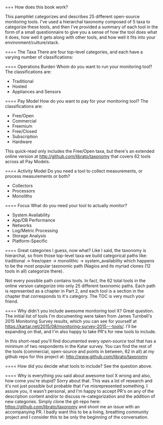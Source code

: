 === How does this book work?

This pamphlet categorizes and describes 25 different open-source monitoring
tools. I've used a hierarchal taxonomy composed of 5 taxa to categorize these
tools, and then I've provided a summary of each tool in the form of a small
questionnaire to give you a sense of how the tool does what it does, how well it
gets along with other tools, and how well it fits into your
environment/culture/stack.

==== The Taxa
There are four top-level categories, and each have a varying number of
classifications:

==== Operations Burden
Whom do you want to run your monitoring tool? The classifications are:

* Traditional
* Hosted
* Appliances and Sensors

==== Pay Model
How do you want to pay for your monitoring tool? The classifications are:

* Free/Open
* Commercial
* Freemium
* Free/Closed
* Subscription
* Hardware

This quick-read only includes the Free/Open taxa, but there's an extended
online version at http://github.com/librato/taxonomy that covers 62 tools
across all Pay Models.

==== Activity Model
Do you need a tool to collect measurements, or process measurements or both?

* Collectors
* Processors
* Monoliths

==== Focus
What do you need your tool to actually monitor?

* System Availability
* App/DB Performance
* Networks
* Log/Metric Processing
* Storage Analysis
* Platform-Specific

==== Great categories I guess, now what?
Like I said, the taxonomy is hierarchal, so from those top-level taxa we build
categorical paths like: traditional -> free/open -> monolithic ->
system_availability which happens to be the most popular taxonomic path (Nagios
and its myriad clones (12 tools in all) categorize there).

Not every possible path contains tools. In fact, the 62 total tools in the
online version categorize into only 25 different taxonomic paths.  Each path is
represented as a chapter in Part 2, and each tool is a section in the chapter
that corresponds to it's category. The TOC is very much your friend.

==== Why didn't you include awesome monitoring tool X?
Great question. The initial list of tools I'm documenting were taken from James
Turnbell's 2015 Monitoring Survey results, which you can see for yourself at
https://kartar.net/2015/08/monitoring-survey-2015---tools/. I'll be expanding
on that, and I'm also happy to take PR's for new tools to include.

In this short-read you'll find documented every _open-source_ tool that has a
minimum of two respondents in the Katar survey.  You can find the rest of the
tools (commercial, open-source and points in between, 62 in all) at my github
repo for this project at: http://www.github.com/librato/taxonomy

==== How did you decide what tools to include?
See the question above.

==== Why is everything you said about awesome tool X wrong and also, how come you're stupid?
Sorry about that. This was a lot of research and it's not just possible but
probable that I've misrepresented something. I assure you, it wasn't personal,
and I'm happy to accept PR's on any of the description content and/or to
discuss re-categorization and the addition of new categories. Simply clone the
git-repo here: https://github.com/librato/taxonomy and shoot me an issue with
an accompanying PR. I badly want this to be a living, breathing community
project and I consider this to be only the beginning of the conversation.
